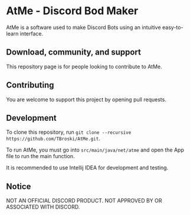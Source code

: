 # AtMe - Discord Bod Maker

AtMe is a software used to make Discord Bots using an intuitive easy-to-learn interface.

## Download, community, and support

This repository page is for people looking to contribute to AtMe.

## Contributing

You are welcome to support this project by opening pull requests.

## Development

To clone this repository, run `git clone --recursive https://github.com/TBroski/AtMe.git`.

To run AtMe, you must go into `src/main/java/net/atme` and open the App file to run the main function.

It is recommended to use Intellij IDEA for development and testing.

## Notice

NOT AN OFFICIAL DISCORD PRODUCT. NOT APPROVED BY OR ASSOCIATED WITH DISCORD.
